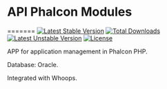 
# API Phalcon Modules #
=======
[![Latest Stable Version](https://poser.pugx.org/denners777/api-phalcon/v/stable)](https://packagist.org/packages/denners777/api-phalcon) [![Total Downloads](https://poser.pugx.org/denners777/api-phalcon/downloads)](https://packagist.org/packages/denners777/api-phalcon) [![Latest Unstable Version](https://poser.pugx.org/denners777/api-phalcon/v/unstable)](https://packagist.org/packages/denners777/api-phalcon) [![License](https://poser.pugx.org/denners777/api-phalcon/license)](https://packagist.org/packages/denners777/api-phalcon)

APP for application management in Phalcon PHP.

Database: Oracle.

Integrated with Whoops.
